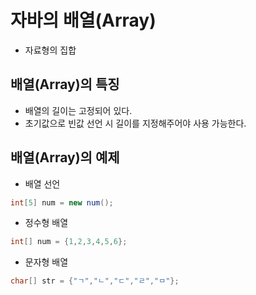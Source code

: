 자바의 배열(Array)
===
- 자료형의 집합

배열(Array)의 특징
---
- 배열의 길이는 고정되어 있다.
- 초기값으로 빈값 선언 시 길이를 지정해주어야 사용 가능한다.

배열(Array)의 예제
---
- 배열 선언
```java
int[5] num = new num();
```
- 정수형 배열
```java
int[] num = {1,2,3,4,5,6};
```
- 문자형 배열
```java
char[] str = {"ㄱ","ㄴ","ㄷ","ㄹ","ㅁ"};
```